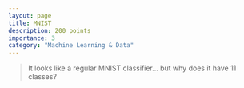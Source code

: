 ```yaml
---
layout: page
title: MNIST
description: 200 points
importance: 3
category: "Machine Learning & Data"
---
```


> It looks like a regular MNIST classifier... but why does it have 11 classes?